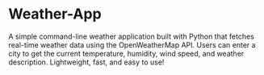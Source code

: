 # Weather-App
A simple command-line weather application built with Python that fetches real-time weather data using the OpenWeatherMap API. Users can enter a city to get the current temperature, humidity, wind speed, and weather description. Lightweight, fast, and easy to use!
